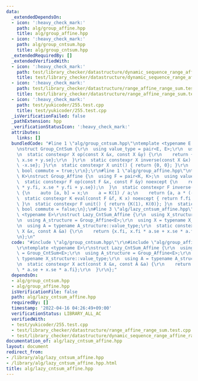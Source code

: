 ```yaml
---
data:
  _extendedDependsOn:
  - icon: ':heavy_check_mark:'
    path: alg/group_affine.hpp
    title: alg/group_affine.hpp
  - icon: ':heavy_check_mark:'
    path: alg/group_cntsum.hpp
    title: alg/group_cntsum.hpp
  _extendedRequiredBy: []
  _extendedVerifiedWith:
  - icon: ':heavy_check_mark:'
    path: test/library_checker/datastructure/dynamic_sequence_range_affine_range_sum_splay.test.cpp
    title: test/library_checker/datastructure/dynamic_sequence_range_affine_range_sum_splay.test.cpp
  - icon: ':heavy_check_mark:'
    path: test/library_checker/datastructure/range_affine_range_sum.test.cpp
    title: test/library_checker/datastructure/range_affine_range_sum.test.cpp
  - icon: ':heavy_check_mark:'
    path: test/yukicoder/255.test.cpp
    title: test/yukicoder/255.test.cpp
  _isVerificationFailed: false
  _pathExtension: hpp
  _verificationStatusIcon: ':heavy_check_mark:'
  attributes:
    links: []
  bundledCode: "#line 1 \"alg/group_cntsum.hpp\"\ntemplate <typename E = long long>\r\
    \nstruct Group_CntSum {\r\n  using value_type = pair<E, E>;\r\n  using X = value_type;\r\
    \n  static constexpr X op(const X &x, const X &y) {\r\n    return {x.fi + y.fi,\
    \ x.se + y.se};\r\n  }\r\n  static constexpr X inverse(const X &x) { return {-x.fi,\
    \ -x.se}; }\r\n  static constexpr X unit() { return {0, 0}; }\r\n  static constexpr\
    \ bool commute = true;\r\n};\r\n#line 1 \"alg/group_affine.hpp\"\ntemplate <typename\
    \ K>\nstruct Group_Affine {\n  using F = pair<K, K>;\n  using value_type = F;\n\
    \  static constexpr F op(const F &x, const F &y) noexcept {\n    return F({x.fi\
    \ * y.fi, x.se * y.fi + y.se});\n  }\n  static constexpr F inverse(const F &x)\
    \ {\n    auto [a, b] = x;\n    a = K(1) / a;\n    return {a, a * (-b)};\n  }\n\
    \  static constexpr K eval(const F &f, K x) noexcept { return f.fi * x + f.se;\
    \ }\n  static constexpr F unit() { return {K(1), K(0)}; }\n  static constexpr\
    \ bool commute = false;\n};\n#line 3 \"alg/lazy_cntsum_affine.hpp\"\n\r\ntemplate\
    \ <typename E>\r\nstruct Lazy_CntSum_Affine {\r\n  using X_structure = Group_CntSum<E>;\r\
    \n  using A_structure = Group_Affine<E>;\r\n  using X = typename X_structure::value_type;\r\
    \n  using A = typename A_structure::value_type;\r\n  static constexpr X act(const\
    \ X &x, const A &a) {\r\n    return {x.fi, x.fi * a.se + x.se * a.fi};\r\n  }\r\
    \n};\n"
  code: "#include \"alg/group_cntsum.hpp\"\r\n#include \"alg/group_affine.hpp\"\r\n\
    \r\ntemplate <typename E>\r\nstruct Lazy_CntSum_Affine {\r\n  using X_structure\
    \ = Group_CntSum<E>;\r\n  using A_structure = Group_Affine<E>;\r\n  using X =\
    \ typename X_structure::value_type;\r\n  using A = typename A_structure::value_type;\r\
    \n  static constexpr X act(const X &x, const A &a) {\r\n    return {x.fi, x.fi\
    \ * a.se + x.se * a.fi};\r\n  }\r\n};"
  dependsOn:
  - alg/group_cntsum.hpp
  - alg/group_affine.hpp
  isVerificationFile: false
  path: alg/lazy_cntsum_affine.hpp
  requiredBy: []
  timestamp: '2022-04-16 04:26:49+09:00'
  verificationStatus: LIBRARY_ALL_AC
  verifiedWith:
  - test/yukicoder/255.test.cpp
  - test/library_checker/datastructure/range_affine_range_sum.test.cpp
  - test/library_checker/datastructure/dynamic_sequence_range_affine_range_sum_splay.test.cpp
documentation_of: alg/lazy_cntsum_affine.hpp
layout: document
redirect_from:
- /library/alg/lazy_cntsum_affine.hpp
- /library/alg/lazy_cntsum_affine.hpp.html
title: alg/lazy_cntsum_affine.hpp
---
```

